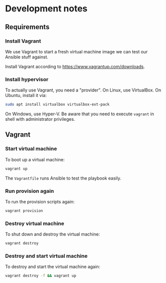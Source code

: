 # Development notes

## Requirements

### Install Vagrant

We use Vagrant to start a fresh virtual machine image we can test our Ansible stuff against.

Install Vagrant according to <https://www.vagrantup.com/downloads>.

### Install hypervisor

To actually use Vagrant, you need a "provider". On Linux, use VirtualBox. On Ubuntu, install it via:

```sh
sudo apt install virtualbox virtualbox-ext-pack
```

On Windows, use Hyper-V. Be aware that you need to execute `vagrant` in shell with administrator privileges.

## Vagrant

### Start virtual machine

To boot up a virtual machine:

```sh
vagrant up
```

The `Vagrantfile` runs Ansible to test the playbook easily.

### Run provision again

To run the provision scripts again:

```sh
vagrant provision
```

### Destroy virtual machine

To shut down and destroy the virtual machine:

```sh
vagrant destroy
```

### Destroy and start virtual machine

To destroy and start the virtual machine again:

```sh
vagrant destroy -f && vagrant up
```